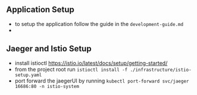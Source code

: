 ## Application Setup

- to setup the application follow the guide in the `development-guide.md`
-
## Jaeger and Istio Setup

- install istioctl https://istio.io/latest/docs/setup/getting-started/
- from the project root run `istioctl install -f ./infrastructure/istio-setup.yaml`
- port forward the jaegerUI by running `kubectl port-forward svc/jaeger 16686:80 -n istio-system`

